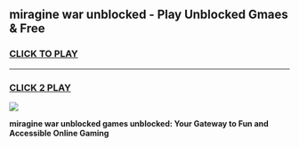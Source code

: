 
## miragine war unblocked - Play Unblocked Gmaes & Free
<h3>
<a href="https://news.freeplayer.one?title=miragine_war_unblocked&ref=23F">CLICK TO PLAY</a></h3>
<hr>

<h3>
<a href="https://news.freeplayer.one?title=miragine_war_unblocked&ref=23F">CLICK 2 PLAY</a>
  
</h3>

<a href="https://news.freeplayer.one?title=miragine_war_unblocked&ref=23F/"><img src="https://clearcache.store/games.png"></a>


**miragine war unblocked games unblocked: Your Gateway to Fun and Accessible Online Gaming**
